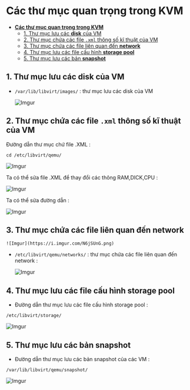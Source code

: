 
# **Các thư mục quan trọng trong KVM**
- [**Các thư mục quan trọng trong KVM**](#các-thư-mục-quan-trọng-trong-kvm)
  - [1. Thư mục lưu các **disk** của VM](#1-thư-mục-lưu-các-disk-của-vm)
  - [2. Thư mục chứa các file `.xml` thông số kĩ thuật của VM](#2-thư-mục-chứa-các-file-xml-thông-số-kĩ-thuật-của-vm)
  - [3. Thư mục chứa các file liên quan đến **network**](#3-thư-mục-chứa-các-file-liên-quan-đến-network)
  - [4. Thư mục lưu các file cấu hình **storage pool**](#4-thư-mục-lưu-các-file-cấu-hình-storage-pool)
  - [5. Thư mục lưu các bản **snapshot**](#5-thư-mục-lưu-các-bản-snapshot)

## 1. Thư mục lưu các **disk** của VM

- `/var/lib/libvirt/images/` : thư mục lưu các disk của VM

    ![Imgur](https://i.imgur.com/Y74d835.png)

## 2. Thư mục chứa các file `.xml` thông số kĩ thuật của VM 

Đường dẫn thư mục chứ file .XML :

```
cd /etc/libvirt/qemu/
```

![Imgur](https://i.imgur.com/TPnvEUb.png)

Ta có thể sửa file .XML để thay đổi các thông RAM,DICK,CPU :

![Imgur](https://i.imgur.com/sotFA3B.png)

Ta có thể sửa đường dẫn :

![Imgur](https://i.imgur.com/r1bsCQe.png)

## 3. Thư mục chứa các file liên quan đến **network**

    ![Imgur](https://i.imgur.com/N6jSUnG.png)

- `/etc/libvirt/qemu/networks/` : thư mục chứa các file liên quan đến network :

    ![Imgur](https://i.imgur.com/FJGvcSM.png)

## 4. Thư mục lưu các file cấu hình **storage pool**

- Đường dẫn thư mục lưu các file cấu hình storage pool :

 ```
 /etc/libvirt/storage/
 ```

![Imgur](https://i.imgur.com/Ngc5lkP.png)

## 5. Thư mục lưu các bản **snapshot**

- Đường dẫn thư mục lưu các bản snapshot của các VM :

 ```
 /var/lib/libvirt/qemu/snapshot/
 ``` 

![Imgur](https://i.imgur.com/9UqZ6Xs.png)



